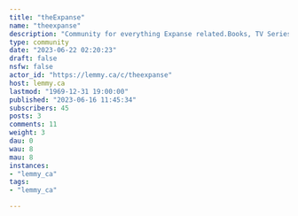 ```yaml
---
title: "theExpanse" 
name: "theexpanse"
description: "Community for everything Expanse related.Books, TV Series, Comics, Games and more."
type: community
date: "2023-06-22 02:20:23"
draft: false
nsfw: false
actor_id: "https://lemmy.ca/c/theexpanse"
host: lemmy.ca
lastmod: "1969-12-31 19:00:00"
published: "2023-06-16 11:45:34"
subscribers: 45
posts: 3
comments: 11
weight: 3
dau: 0
wau: 8
mau: 8
instances:
- "lemmy_ca"
tags: 
- "lemmy_ca"

---
```

